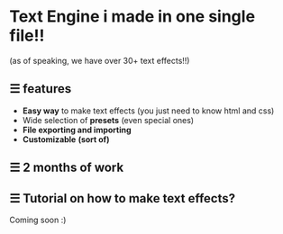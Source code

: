 # Text Engine i made in one single file!!

(as of speaking, we have over 30+ text effects!!)

## ☰ features
- **Easy way** to make text effects (you just need to know html and css)
- Wide selection of **presets** (even special ones)
- **File exporting and importing**
- **Customizable** __(sort of)__

## ☰ 2 months of work

## ☰ Tutorial on how to make text effects?
Coming soon :)